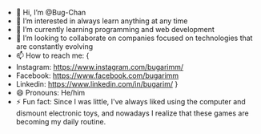 - 👋 Hi, I’m @Bug-Chan
- 👀 I’m interested in always learn anything at any time
- 🌱 I’m currently learning programming and web development
- 💞️ I’m looking to collaborate on companies focused on technologies that are constantly evolving
- 📫 How to reach me: { 
- Instagram: https://www.instagram.com/bugarimm/
- Facebook: https://www.facebook.com/bugarimm 
- Linkedin: https://www.linkedin.com/in/bugarim/
}
- 😄 Pronouns: He/him
- ⚡ Fun fact: Since I was little, I've always liked using the computer and dismount electronic toys, and nowadays I realize that these games are becoming my daily routine.

<!---
Bug-Chan/Bug-Chan is a ✨ special ✨ repository because its `README.md` (this file) appears on your GitHub profile.
You can click the Preview link to take a look at your changes.
--->
